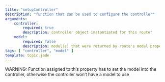 ```yaml
---
title: "setupController"
description: "function that can be used to configure the controller"
arguments:
    controller:
        required: true
        description: controller object instantiated for this route"
    model:
        required: false
        description: model(s) that were returned by route's model property"
tags: [ "controller", "model" ]
template: topic.jade
---
```


WARNING: Function assigned to this property has to set the model into the controller, otherwise the controller won’t have a model to use